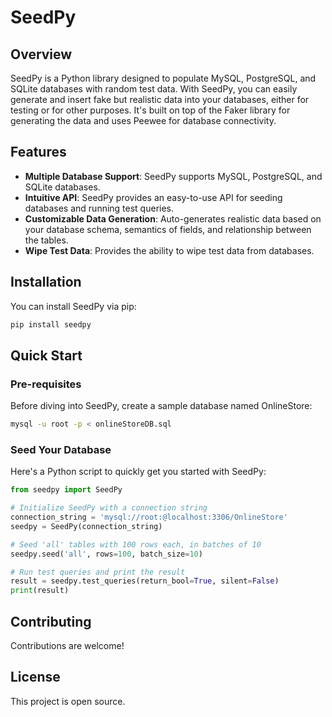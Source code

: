 # SeedPy

## Overview

SeedPy is a Python library designed to populate MySQL, PostgreSQL, and SQLite databases with random test data. With SeedPy, you can easily generate and insert fake but realistic data into your databases, either for testing or for other purposes. It's built on top of the Faker library for generating the data and uses Peewee for database connectivity.

## Features

- **Multiple Database Support**: SeedPy supports MySQL, PostgreSQL, and SQLite databases.
- **Intuitive API**: SeedPy provides an easy-to-use API for seeding databases and running test queries.
- **Customizable Data Generation**: Auto-generates realistic data based on your database schema, semantics of fields, and relationship between the tables.
- **Wipe Test Data**: Provides the ability to wipe test data from databases.

## Installation

You can install SeedPy via pip:

```bash
pip install seedpy
```

## Quick Start
### Pre-requisites
Before diving into SeedPy, create a sample database named OnlineStore:

```bash
mysql -u root -p < onlineStoreDB.sql
```

### Seed Your Database
Here's a Python script to quickly get you started with SeedPy:

```python
from seedpy import SeedPy

# Initialize SeedPy with a connection string
connection_string = 'mysql://root:@localhost:3306/OnlineStore'
seedpy = SeedPy(connection_string)

# Seed 'all' tables with 100 rows each, in batches of 10
seedpy.seed('all', rows=100, batch_size=10)

# Run test queries and print the result
result = seedpy.test_queries(return_bool=True, silent=False)
print(result)
```

## Contributing
Contributions are welcome! 

## License
This project is open source.


